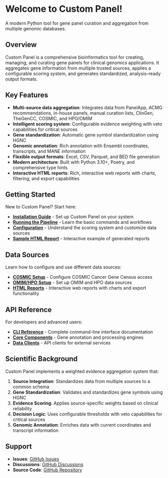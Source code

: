 # Welcome to Custom Panel!

A modern Python tool for gene panel curation and aggregation from multiple genomic databases.

## Overview

Custom Panel is a comprehensive bioinformatics tool for creating, managing, and curating gene panels for clinical genomics applications. It aggregates gene information from multiple trusted sources, applies a configurable scoring system, and generates standardized, analysis-ready output formats.

## Key Features

- **Multi-source data aggregation**: Integrates data from PanelApp, ACMG recommendations, in-house panels, manual curation lists, ClinGen, TheGenCC, COSMIC, and HPO/OMIM
- **Intelligent scoring system**: Configurable evidence weighting with veto capabilities for critical sources  
- **Gene standardization**: Automatic gene symbol standardization using HGNC
- **Genomic annotation**: Rich annotation with Ensembl coordinates, transcripts, and MANE information
- **Flexible output formats**: Excel, CSV, Parquet, and BED file generation
- **Modern architecture**: Built with Python 3.10+, Poetry, and comprehensive type hints
- **Interactive HTML reports**: Rich, interactive web reports with charts, filtering, and export capabilities

## Getting Started

New to Custom Panel? Start here:

- **[Installation Guide](./user_guide/installation.md)** - Set up Custom Panel on your system
- **[Running the Pipeline](./user_guide/running_pipeline.md)** - Learn the basic commands and workflows
- **[Configuration](./user_guide/configuration.md)** - Understand the scoring system and customize data sources
- **[Sample HTML Report](./examples/sample_panel_report.html)** - Interactive example of generated reports

## Data Sources

Learn how to configure and use different data sources:

- **[COSMIC Setup](./user_guide/cosmic_setup.md)** - Configure COSMIC Cancer Gene Census access
- **[OMIM/HPO Setup](./user_guide/omim_setup.md)** - Set up OMIM and HPO data sources
- **[HTML Reports](./user_guide/html_reports.md)** - Interactive web reports with charts and export functionality

## API Reference

For developers and advanced users:

- **[CLI Reference](./api/cli.md)** - Complete command-line interface documentation
- **[Core Components](./api/annotator.md)** - Gene annotation and processing engines
- **[Data Clients](./api/ensembl_client.md)** - API clients for external services

## Scientific Background

Custom Panel implements a weighted evidence aggregation system that:

1. **Source Integration**: Standardizes data from multiple sources to a common schema
2. **Gene Standardization**: Validates and standardizes gene symbols using HGNC
3. **Evidence Scoring**: Applies source-specific weights based on clinical reliability
4. **Decision Logic**: Uses configurable thresholds with veto capabilities for critical sources
5. **Genomic Annotation**: Enriches data with current coordinates and transcript information

## Support

- **Issues**: [GitHub Issues](https://github.com/berntpopp/custom-panel/issues)
- **Discussions**: [GitHub Discussions](https://github.com/berntpopp/custom-panel/discussions)
- **Source Code**: [GitHub Repository](https://github.com/berntpopp/custom-panel)
